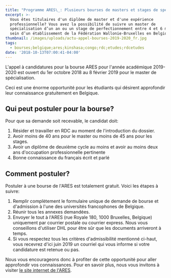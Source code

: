 ```yaml
---
title: "Programme ARES\_: Plusieurs bourses de masters et stages de spécialisation en Belgique"
excerpt: >-
  Vous êtes titulaires d'un diplôme de master et d'une expérience
  professionnelle? Vous avez la possibilité de suivre un master de
  spécialisation d’un an ou un stage de perfectionnement entre 4 et 6 mois au
  sein d’un établissement de la Fédération Wallonie-Bruxelles en Belgique. 
thumbnail: /images/uploads/actu-appel-bourses-2019-2020_fr.jpg
tags:
  - bourses;belgique;ares;kinshasa;congo;rdc;etudes;rdcetudes
date: '2018-10-13T07:00:41-04:00'
---
```

L'appel à candidatures pour la bourse ARES pour l'année académique 2019-2020 est ouvert du 1er octobre 2018 au 8 février 2019 pour le master de spécialisation.

Ceci est une énorme opportunité pour les étudiants qui désirent approfondir leur connaissance gratuitement en Belgique.

## Qui peut postuler pour la bourse?

Pour que sa demande soit recevable, le candidat doit:

1. Résider et travailler en RDC au moment de l'introduction du dossier.
2. Avoir moins de 40 ans pour le master ou moins de 45 ans pour les stages.
3. Avoir un diplôme de deuxième cycle au moins et avoir au moins deux ans d'occupation professionnelle pertinente
4. Bonne connaissance du français écrit et parlé

## Comment postuler?

Postuler à une bourse de l'ARES est totalement gratuit. Voici les étapes à suivre:

1. Remplir complètement le formulaire unique de demande de bourse et d'admission à l'une des universités francophones de Belgique.
2. Réunir tous les annexes demandées.
3. Envoyer le tout à l'ARES (rue Royale 180, 1000 Bruxelles, Belgique) uniquement par courrier postale ou courrier express. Nous vous conseillons d'utiliser DHL pour être sûr que les documents arriveront à temps.
4. Si vous respectez tous les critères d'admissibilité mentionné ci-haut, vous recevrez d'ici juin 2019 un courriel qui vous informe si votre candidature est retenue ou pas.

Nous vous encourageons donc à profiter de cette opportunité pour aller approfondir vos connaissances. Pour en savoir plus, nous vous invitons à visiter <a href="https://www.ares-ac.be/fr/cooperation-au-developpement/bourses/masters-et-stages-en-belgique" target="_blank" rel="nofollow noopener">le site internet de l'ARES</a>.
